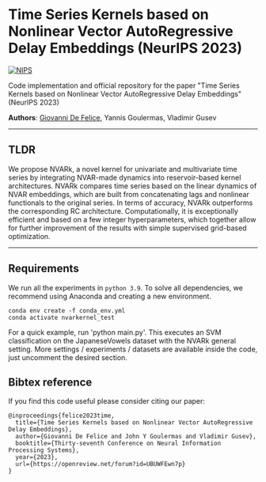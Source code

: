 # Time Series Kernels based on Nonlinear Vector AutoRegressive Delay Embeddings (NeurIPS 2023)

[![NIPS](https://img.shields.io/badge/NIPS-2023-blue.svg?style=flat-square)]()

Code implementation and official repository for the paper "Time Series Kernels based on Nonlinear Vector AutoRegressive Delay Embeddings" (NeurIPS 2023)

**Authors**: [Giovanni De Felice](mailto:gdefe@liverpool.ac.uk), Yannis Goulermas, Vladimir Gusev

---

## TLDR

We propose NVARk, a novel kernel for univariate and multivariate time series by integrating NVAR-made dynamics into reservoir-based kernel architectures.
NVARk compares time series based on the linear dynamics of NVAR embeddings, which are built from concatenating lags and nonlinear functionals to the original series.
In terms of accuracy, NVARk outperforms the corresponding RC architecture.
Computationally, it is exceptionally efficient and based on a few integer hyperparameters, which together allow for further improvement of the results with simple supervised grid-based optimization.

---

## Requirements

We run all the experiments in `python 3.9`. To solve all dependencies, we recommend using Anaconda and creating a new environment.

```
conda env create -f conda_env.yml
conda activate nvarkernel_test
```

For a quick example, run 'python main.py'. This executes an SVM classification on the JapaneseVowels dataset with the NVARk general setting.
More settings / experiments / datasets are available inside the code, just uncomment the desired section.

## Bibtex reference

If you find this code useful please consider citing our paper:

```
@inproceedings{felice2023time,
  title={Time Series Kernels based on Nonlinear Vector AutoRegressive Delay Embeddings},
  author={Giovanni De Felice and John Y Goulermas and Vladimir Gusev},
  booktitle={Thirty-seventh Conference on Neural Information Processing Systems},
  year={2023},
  url={https://openreview.net/forum?id=UBUWFEwn7p}
}
```
